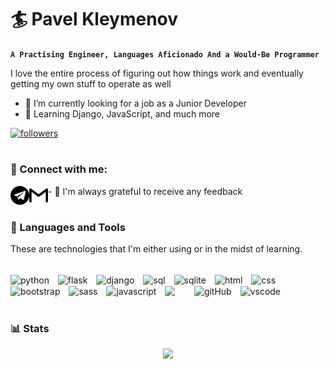 # :surfer: Pavel Kleymenov 
**`A Practising Engineer, Languages Aficionado And a Would-Be Programmer`**


I love the entire process of figuring out how things work and eventually getting my own stuff to operate as well
- :telescope: I’m currently looking for a job as a Junior Developer
- :rocket: Learning Django, JavaScript, and much more
<a href="https://github.com/PavelKleymenov?tab=followers">
         <img alt="followers" title="Follow me on Github" src="https://custom-icon-badges.demolab.com/github/followers/PavelKleymenov?color=236ad3&labelColor=1155ba&style=for-the-badge&logo=person-add&label=Follow&logoColor=white"/></a>

#

### :handshake: Connect with me: 
<a href="https://t.me/paklemenel/"><img align="left" src="https://raw.githubusercontent.com/PavelKleymenov/PavelKleymenov/main/assets/telegram.svg" alt="Pavel" height="30"/></a>

<a href ="mailto:kleymenov.math1997@gmail.com"><img align="left" src="https://raw.githubusercontent.com/PavelKleymenov/PavelKleymenov/main/assets/gmail.svg" alt="" height="30"/></a>

<p align="left"> - 💬 I'm always grateful to receive any feedback </p>


#

### 🧰 Languages and Tools

These are technologies that I'm either using or in the midst of learning.

<div style="display: inline_block"><br>
    <img align="center" alt="python" height="50" style="padding-right:10px;" src="https://cdn.jsdelivr.net/gh/devicons/devicon/icons/python/python-original.svg" />
    <img align="center" alt="flask" height="50" style="padding-right:10px;" src="https://cdn.jsdelivr.net/gh/devicons/devicon/icons/flask/flask-original.svg" />
    <img align="center" alt="django" height="50" style="padding-right:10px;" src="https://user-images.githubusercontent.com/66707636/177420913-45f3bb5c-5977-4aae-860c-37b4e98d5d5f.svg" />
    <img align="center" alt="sql" height="50" style="padding-right:10px;" src="https://user-images.githubusercontent.com/66707636/177421957-562cd30d-4b8b-4ca0-b672-5062abdb10f4.svg"/>
    <img align="center" alt="sqlite" height="50" style="padding-right:10px;"  src="https://cdn.jsdelivr.net/gh/devicons/devicon/icons/sqlite/sqlite-original.svg" />
    <img align="center" alt="html" height="50" style="padding-right:10px;" src="https://cdn.jsdelivr.net/gh/devicons/devicon/icons/html5/html5-original.svg" />
    <img align="center" alt="css" height="50" style="padding-right:10px;" src="https://cdn.jsdelivr.net/gh/devicons/devicon/icons/css3/css3-original.svg" />
    <img align="center" alt="bootstrap" height="50" style="padding-right:10px;" src="https://cdn.jsdelivr.net/gh/devicons/devicon/icons/bootstrap/bootstrap-original.svg" /> 
    <img align="center" alt="sass" height="50" style="padding-right:10px;" src="https://cdn.jsdelivr.net/gh/devicons/devicon/icons/sass/sass-original.svg" />
    <img align="center" alt="javascript" height="50" style="padding-right:10px;" src="https://cdn.jsdelivr.net/gh/devicons/devicon/icons/javascript/javascript-original.svg" />
    <img align="center" alt="git" height="50" style="color:white; padding-right:10px;" src="https://cdn.jsdelivr.net/gh/devicons/devicon/icons/git/git-original.svg" />
    <img align="center" alt="gitHub" height="50" style="padding-right:10px;" src="https://cdn.jsdelivr.net/gh/devicons/devicon/icons/github/github-original.svg" />
    <img align="center" alt="vscode" height="50" style="padding-right:10px;" src="https://cdn.jsdelivr.net/gh/devicons/devicon/icons/vscode/vscode-original.svg" />
  </div>
  
#

### 📊 Stats
   <div align="center">
      <img height="180em" src="https://github-readme-stats-navy-iota-31.vercel.app/api?username=PavelKleymenov&theme=cobalt2&show_icons=true"/>
   </div>

